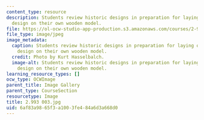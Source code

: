 ```yaml
---
content_type: resource
description: Students review historic designs in preparation for laying out a preliminary
  design on their own wooden model.
file: https://ol-ocw-studio-app-production.s3.amazonaws.com/courses/2-993-special-topics-in-mechanical-engineering-the-art-and-science-of-boat-design-january-iap-2007/6af83a9865f3a1003fe484a6d3a668d0_2993003.jpg
file_type: image/jpeg
image_metadata:
  caption: Students review historic designs in preparation for laying out a preliminary
    design on their own wooden model.
  credit: Photo by Kurt Hasselbalch.
  image-alt: Students review historic designs in preparation for laying out a preliminary
    design on their own wooden model.
learning_resource_types: []
ocw_type: OCWImage
parent_title: Image Gallery
parent_type: CourseSection
resourcetype: Image
title: 2.993 003.jpg
uid: 6af83a98-65f3-a100-3fe4-84a6d3a668d0
---
```

